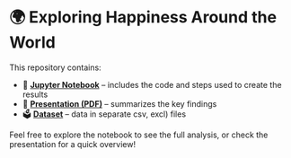 # 🌍 Exploring Happiness Around the World

This repository contains:
- 📓 **[Jupyter Notebook](./Exploring-happiness-around-the-world.ipynb)** – includes the code and steps used to create the results
- 📄 **[Presentation (PDF)](./Exploring-happiness-around-the-world.pdf)** – summarizes the key findings
- 🗳️ **[Dataset](./Exploring_happiness_datasets)** – data in separate csv, excl) files

Feel free to explore the notebook to see the full analysis, or check the presentation for a quick overview!

